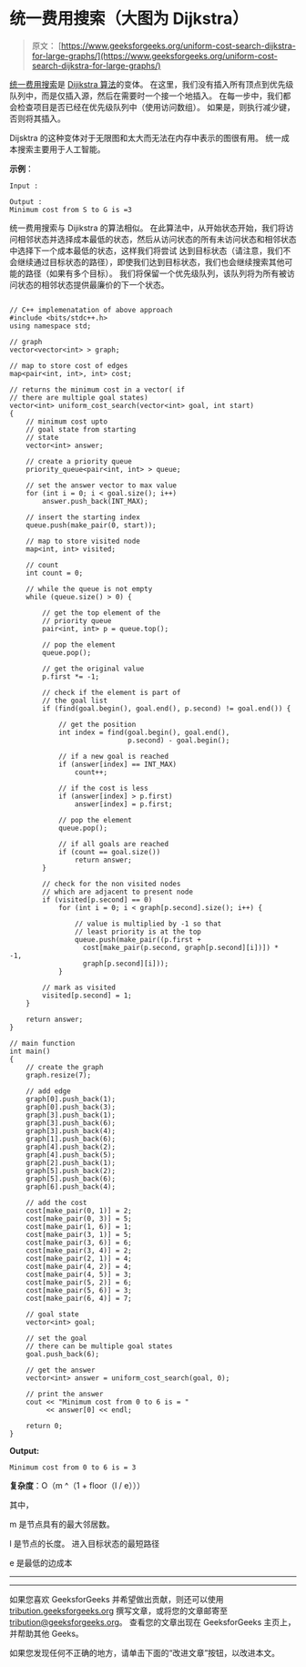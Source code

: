 # 统一费用搜索（大图为 Dijkstra）

> 原文： [https://www.geeksforgeeks.org/uniform-cost-search-dijkstra-for-large-graphs/](https://www.geeksforgeeks.org/uniform-cost-search-dijkstra-for-large-graphs/)

[统一费用搜索](https://en.wikipedia.org/wiki/Dijkstra%27s_algorithm#Practical_optimizations_and_infinite_graphs)是 [Dijikstra 算法](https://www.geeksforgeeks.org/dijkstras-shortest-path-algorithm-greedy-algo-7/)的变体。 在这里，我们没有插入所有顶点到优先级队列中，而是仅插入源，然后在需要时一个接一个地插入。 在每一步中，我们都会检查项目是否已经在优先级队列中（使用访问数组）。 如果是，则执行减少键，否则将其插入。

Dijsktra 的这种变体对于无限图和太大而无法在内存中表示的图很有用。 统一成本搜索主要用于人工智能。

**示例**：

```
Input :

Output :
Minimum cost from S to G is =3

```

统一费用搜索与 Dijikstra 的算法相似。 在此算法中，从开始状态开始，我们将访问相邻状态并选择成本最低的状态，然后从访问状态的所有未访问状态和相邻状态中选择下一个成本最低的状态，这样我们将尝试 达到目标状态（请注意，我们不会继续通过目标状态的路径），即使我们达到目标状态，我们也会继续搜索其他可能的路径（如果有多个目标）。 我们将保留一个优先级队列，该队列将为所有被访问状态的相邻状态提供最廉价的下一个状态。

```

// C++ implemenatation of above approach 
#include <bits/stdc++.h> 
using namespace std; 

// graph 
vector<vector<int> > graph; 

// map to store cost of edges 
map<pair<int, int>, int> cost; 

// returns the minimum cost in a vector( if  
// there are multiple goal states) 
vector<int> uniform_cost_search(vector<int> goal, int start) 
{ 
    // minimum cost upto 
    // goal state from starting 
    // state 
    vector<int> answer; 

    // create a priority queue 
    priority_queue<pair<int, int> > queue; 

    // set the answer vector to max value 
    for (int i = 0; i < goal.size(); i++) 
        answer.push_back(INT_MAX); 

    // insert the starting index 
    queue.push(make_pair(0, start)); 

    // map to store visited node 
    map<int, int> visited; 

    // count 
    int count = 0; 

    // while the queue is not empty 
    while (queue.size() > 0) { 

        // get the top element of the  
        // priority queue 
        pair<int, int> p = queue.top(); 

        // pop the element 
        queue.pop(); 

        // get the original value 
        p.first *= -1; 

        // check if the element is part of 
        // the goal list 
        if (find(goal.begin(), goal.end(), p.second) != goal.end()) { 

            // get the position 
            int index = find(goal.begin(), goal.end(),  
                             p.second) - goal.begin(); 

            // if a new goal is reached 
            if (answer[index] == INT_MAX) 
                count++; 

            // if the cost is less 
            if (answer[index] > p.first) 
                answer[index] = p.first; 

            // pop the element 
            queue.pop(); 

            // if all goals are reached 
            if (count == goal.size()) 
                return answer; 
        } 

        // check for the non visited nodes 
        // which are adjacent to present node 
        if (visited[p.second] == 0) 
            for (int i = 0; i < graph[p.second].size(); i++) { 

                // value is multiplied by -1 so that  
                // least priority is at the top 
                queue.push(make_pair((p.first +  
                  cost[make_pair(p.second, graph[p.second][i])]) * -1,  
                  graph[p.second][i])); 
            } 

        // mark as visited 
        visited[p.second] = 1; 
    } 

    return answer; 
} 

// main function 
int main() 
{ 
    // create the graph 
    graph.resize(7); 

    // add edge 
    graph[0].push_back(1); 
    graph[0].push_back(3); 
    graph[3].push_back(1); 
    graph[3].push_back(6); 
    graph[3].push_back(4); 
    graph[1].push_back(6); 
    graph[4].push_back(2); 
    graph[4].push_back(5); 
    graph[2].push_back(1); 
    graph[5].push_back(2); 
    graph[5].push_back(6); 
    graph[6].push_back(4); 

    // add the cost 
    cost[make_pair(0, 1)] = 2; 
    cost[make_pair(0, 3)] = 5; 
    cost[make_pair(1, 6)] = 1; 
    cost[make_pair(3, 1)] = 5; 
    cost[make_pair(3, 6)] = 6; 
    cost[make_pair(3, 4)] = 2; 
    cost[make_pair(2, 1)] = 4; 
    cost[make_pair(4, 2)] = 4; 
    cost[make_pair(4, 5)] = 3; 
    cost[make_pair(5, 2)] = 6; 
    cost[make_pair(5, 6)] = 3; 
    cost[make_pair(6, 4)] = 7; 

    // goal state 
    vector<int> goal; 

    // set the goal 
    // there can be multiple goal states 
    goal.push_back(6); 

    // get the answer 
    vector<int> answer = uniform_cost_search(goal, 0); 

    // print the answer 
    cout << "Minimum cost from 0 to 6 is = " 
         << answer[0] << endl; 

    return 0; 
} 

```

**Output:**

```
Minimum cost from 0 to 6 is = 3

```

**复杂度**：O（m ^（1 + floor（l / e）））

其中，

m 是节点具有的最大邻居数。

l 是节点的长度。 进入目标状态的最短路径

e 是最低的边成本



* * *

* * *

如果您喜欢 GeeksforGeeks 并希望做出贡献，则还可以使用 [tribution.geeksforgeeks.org](https://contribute.geeksforgeeks.org/) 撰写文章，或将您的文章邮寄至 tribution@geeksforgeeks.org。 查看您的文章出现在 GeeksforGeeks 主页上，并帮助其他 Geeks。

如果您发现任何不正确的地方，请单击下面的“改进文章”按钮，以改进本文。